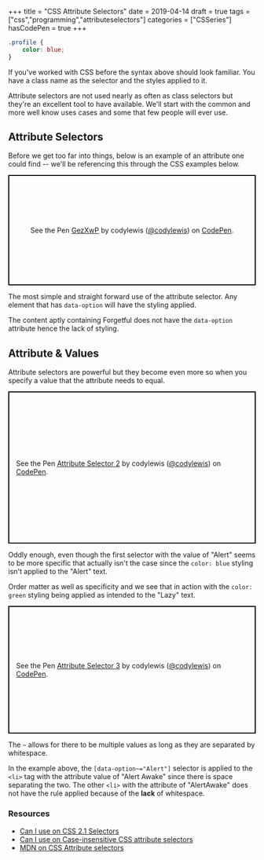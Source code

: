 +++
title = "CSS Attribute Selectors"
date = 2019-04-14
draft = true
tags = ["css","programming","attributeselectors"]
categories = ["CSSeries"]
hasCodePen = true
+++

```CSS
.profile {
    color: blue;
}
```

If you've worked with CSS before the syntax above should look familiar. You have a class name as the selector and the styles applied to it.

Attribute selectors are not used nearly as often as class selectors but they're an excellent tool to have available. We'll start with the common and more well know uses cases and some that few people will ever use.

## Attribute Selectors

Before we get too far into things, below is an example of an attribute one could find -- we'll be referencing this through the CSS examples below.

<p class="codepen" data-height="225" data-theme-id="0" data-default-tab="css,result" data-user="codylewis" data-slug-hash="GezXwP" style="height: 225px; box-sizing: border-box; display: flex; align-items: center; justify-content: center; border: 2px solid black; margin: 1em 0; padding: 1em;" data-pen-title="GezXwP">
  <span>See the Pen <a href="https://codepen.io/codylewis/pen/GezXwP/">
  GezXwP</a> by codylewis (<a href="https://codepen.io/codylewis">@codylewis</a>)
  on <a href="https://codepen.io">CodePen</a>.</span>
</p>

The most simple and straight forward use of the attribute selector. Any element that has `data-option` will have the styling applied.

The content aptly containing Forgetful does not have the `data-option` attribute hence the lack of styling.

## Attribute & Values

Attribute selectors are powerful but they become even more so when you specify a value that the attribute needs to equal.

<p class="codepen" data-height="310" data-theme-id="0" data-default-tab="css,result" data-user="codylewis" data-slug-hash="VRNLON" style="height: 310px; box-sizing: border-box; display: flex; align-items: center; justify-content: center; border: 2px solid black; margin: 1em 0; padding: 1em;" data-pen-title="Attribute Selector 2">
  <span>See the Pen <a href="https://codepen.io/codylewis/pen/VRNLON/">
  Attribute Selector 2</a> by codylewis (<a href="https://codepen.io/codylewis">@codylewis</a>)
  on <a href="https://codepen.io">CodePen</a>.</span>
</p>

Oddly enough, even though the first selector with the value of "Alert" seems to be more specific that actually isn't the case since the `color: blue` styling isn't applied to the "Alert" text.

Order matter as well as specificity and we see that in action with the `color: green` styling being applied as intended to the "Lazy" text.

<p class="codepen" data-height="260" data-theme-id="0" data-default-tab="css,result" data-user="codylewis" data-slug-hash="eXopNM" style="height: 260px; box-sizing: border-box; display: flex; align-items: center; justify-content: center; border: 2px solid black; margin: 1em 0; padding: 1em;" data-pen-title="Attribute Selector 3">
  <span>See the Pen <a href="https://codepen.io/codylewis/pen/eXopNM/">
  Attribute Selector 3</a> by codylewis (<a href="https://codepen.io/codylewis">@codylewis</a>)
  on <a href="https://codepen.io">CodePen</a>.</span>
</p>

The `~` allows for there to be multiple values as long as they are separated by whitespace.

In the example above, the `[data-option~="Alert"]` selector is applied to the `<li>` tag with the attribute value of "Alert Awake" since there is space separating the two. The other `<li>` with the attribute of "AlertAwake" does not have the rule applied because of the **lack** of whitespace.

<!-- [attr~=value] -->
<!-- [attr|=value] -->
<!-- [attr^=value] -->
<!-- [attr$=value] -->
<!-- [attr*=value] -->
<!-- [attr operator value i] -->
<!-- [attr operator value s] -->


### Resources

- [Can I use on CSS 2.1 Selectors](https://caniuse.com/#feat=css-sel2)
- [Can I use on Case-insensitive CSS attribute selectors](https://caniuse.com/#feat=css-case-insensitive)
- [MDN on CSS Attribute selectors](https://developer.mozilla.org/en-US/docs/Web/CSS/Attribute_selectors)